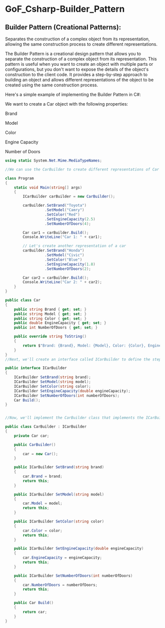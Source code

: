 # GoF_Csharp-Builder_Pattern

## Builder Pattern (Creational Patterns):

Separates the construction of a complex object from its representation, allowing the same construction process to create different representations.

The Builder Pattern is a creational design pattern that allows you to separate the construction of a complex object from its representation. This pattern is useful when you want to create an object with multiple parts or configurations, but you don't want to expose the details of the object's construction to the client code. It provides a step-by-step approach to building an object and allows different representations of the object to be created using the same construction process.

Here's a simple example of implementing the Builder Pattern in C#:

We want to create a Car object with the following properties:

Brand

Model

Color

Engine Capacity

Number of Doors

```csharp
using static System.Net.Mime.MediaTypeNames;

//We can use the CarBuilder to create different representations of Car objects:

class Program
{
    static void Main(string[] args)
    {
        ICarBuilder carBuilder = new CarBuilder();

        carBuilder.SetBrand("Toyota")
                  .SetModel("Camry")
                  .SetColor("Red")
                  .SetEngineCapacity(2.5)
                  .SetNumberOfDoors(4);

        Car car1 = carBuilder.Build();
        Console.WriteLine("Car 1: " + car1);

        // Let's create another representation of a car
        carBuilder.SetBrand("Honda")
                  .SetModel("Civic")
                  .SetColor("Blue")
                  .SetEngineCapacity(1.8)
                  .SetNumberOfDoors(2);

        Car car2 = carBuilder.Build();
        Console.WriteLine("Car 2: " + car2);
    }
}

public class Car
{
    public string Brand { get; set; }
    public string Model { get; set; }
    public string Color { get; set; }
    public double EngineCapacity { get; set; }
    public int NumberOfDoors { get; set; }

    public override string ToString()
    {
        return $"Brand: {Brand}, Model: {Model}, Color: {Color}, Engine: {EngineCapacity}L, Doors: {NumberOfDoors}";
    }
}
//Next, we'll create an interface called ICarBuilder to define the steps to build a car:

public interface ICarBuilder
{
    ICarBuilder SetBrand(string brand);
    ICarBuilder SetModel(string model);
    ICarBuilder SetColor(string color);
    ICarBuilder SetEngineCapacity(double engineCapacity);
    ICarBuilder SetNumberOfDoors(int numberOfDoors);
    Car Build();
}


//Now, we'll implement the CarBuilder class that implements the ICarBuilder interface:

public class CarBuilder : ICarBuilder
{
    private Car car;

    public CarBuilder()
    {
        car = new Car();
    }

    public ICarBuilder SetBrand(string brand)
    {
        car.Brand = brand;
        return this;
    }

    public ICarBuilder SetModel(string model)
    {
        car.Model = model;
        return this;
    }

    public ICarBuilder SetColor(string color)
    {
        car.Color = color;
        return this;
    }

    public ICarBuilder SetEngineCapacity(double engineCapacity)
    {
        car.EngineCapacity = engineCapacity;
        return this;
    }

    public ICarBuilder SetNumberOfDoors(int numberOfDoors)
    {
        car.NumberOfDoors = numberOfDoors;
        return this;
    }

    public Car Build()
    {
        return car;
    }
}
```



